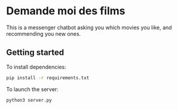 # Demande moi des films

This is a messenger chatbot asking you which movies you like, and recommending you new ones.

## Getting started

To install dependencies:
```sh
pip install -r requirements.txt
```

To launch the server:
```sh
python3 server.py
```